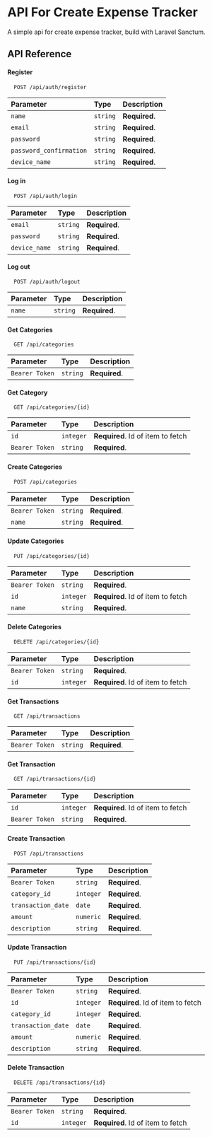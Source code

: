 # API For Create Expense Tracker

A simple api for create expense tracker, build with Laravel Sanctum.

## API Reference

#### Register

```http
  POST /api/auth/register
```

| Parameter | Type     | Description                |
| :-------- | :------- | :------------------------- |
| `name` | `string` | **Required**. |
| `email` | `string` | **Required**. |
| `password` | `string` | **Required**. |
| `password_confirmation` | `string` | **Required**. |
| `device_name` | `string` | **Required**. |

#### Log in

```http
  POST /api/auth/login
```

| Parameter | Type     | Description                |
| :-------- | :------- | :------------------------- |
| `email` | `string` | **Required**. |
| `password` | `string` | **Required**. |
| `device_name` | `string` | **Required**. |


#### Log out

```http
  POST /api/auth/logout
```

| Parameter | Type     | Description                       |
| :-------- | :------- | :-------------------------------- |
| `name`      | `string` | **Required**.|

#### Get Categories

```http
  GET /api/categories
```

| Parameter | Type     | Description                |
| :-------- | :------- | :------------------------- |
| `Bearer Token` | `string` | **Required**. |

#### Get Category

```http
  GET /api/categories/{id}
```

| Parameter | Type     | Description                       |
| :-------- | :------- | :-------------------------------- |
| `id`      | `integer` | **Required**. Id of item to fetch |
| `Bearer Token` | `string` | **Required**. |

#### Create Categories

```http
  POST /api/categories
```

| Parameter | Type     | Description                |
| :-------- | :------- | :------------------------- |
| `Bearer Token` | `string` | **Required**. |
| `name` | `string` | **Required**. |

#### Update Categories

```http
  PUT /api/categories/{id}
```

| Parameter | Type     | Description                |
| :-------- | :------- | :------------------------- |
| `Bearer Token` | `string` | **Required**. |
| `id`      | `integer` | **Required**. Id of item to fetch |
| `name` | `string` | **Required**. |

#### Delete Categories

```http
  DELETE /api/categories/{id}
```

| Parameter | Type     | Description                |
| :-------- | :------- | :------------------------- |
| `Bearer Token` | `string` | **Required**. |
| `id`      | `integer` | **Required**. Id of item to fetch |




#### Get Transactions

```http
  GET /api/transactions
```

| Parameter | Type     | Description                |
| :-------- | :------- | :------------------------- |
| `Bearer Token` | `string` | **Required**. |

#### Get Transaction

```http
  GET /api/transactions/{id}
```

| Parameter | Type     | Description                       |
| :-------- | :------- | :-------------------------------- |
| `id`      | `integer` | **Required**. Id of item to fetch |
| `Bearer Token` | `string` | **Required**. |

#### Create Transaction

```http
  POST /api/transactions
```

| Parameter | Type     | Description                |
| :-------- | :------- | :------------------------- |
| `Bearer Token` | `string` | **Required**. |
| `category_id` | `integer` | **Required**. |
| `transaction_date` | `date` | **Required**. |
| `amount` | `numeric` | **Required**. |
| `description` | `string` | **Required**. |

#### Update Transaction

```http
  PUT /api/transactions/{id}
```

| Parameter | Type     | Description                |
| :-------- | :------- | :------------------------- |
| `Bearer Token` | `string` | **Required**. |
| `id`      | `integer` | **Required**. Id of item to fetch |
| `category_id` | `integer` | **Required**. |
| `transaction_date` | `date` | **Required**. |
| `amount` | `numeric` | **Required**. |
| `description` | `string` | **Required**. |

#### Delete Transaction

```http
  DELETE /api/transactions/{id}
```

| Parameter | Type     | Description                |
| :-------- | :------- | :------------------------- |
| `Bearer Token` | `string` | **Required**. |
| `id`      | `integer` | **Required**. Id of item to fetch |



